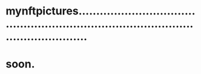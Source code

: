 # mynftpictures.............................................................................................................
# soon.
